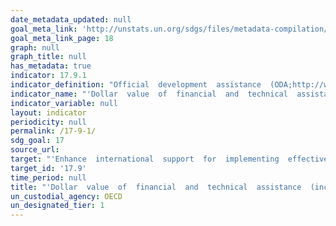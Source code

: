```yaml
---
date_metadata_updated: null
goal_meta_link: 'http://unstats.un.org/sdgs/files/metadata-compilation/Metadata-Goal-17.pdf'
goal_meta_link_page: 18
graph: null
graph_title: null
has_metadata: true
indicator: 17.9.1
indicator_definition: "Official  development  assistance  (ODA;http://www.oecd.org/dac/dac-glossary.htm#ODA)  to  countries  on  the  DAC  List  of  ODA  Recipients  (http://www.oecd.org/dac/dac-glossary.htm#DAC_List)  in  the  following  subsectors  as  explained  in  the  list  of  Creditor  Reporting  System  purpose  codes  available  here,  http://www.oecd.org/dac/stats/purposecodessectorclassification.htm:  \t11110  Education  policy  and  administrative  management  \t12110  Health  policy  and  administrative  management  \t13010  Population  policy  and  administrative  management  \t14010  Water  sector  policy  and  administrative  management  \t15110  Public  sector  policy  and  administrative  management  \t15210  Security  system  management  and  reform  \t16020  Employment  policy  and  administrative  management  \t16030  Housing  policy  and  administrative  management  \t21010  Transport  policy  and  administrative  management  \t22010  Communications  policy  and  administrative  management  \t23110  Energy  policy  and  administrative  management  \t24010  Financial  policy  and  administrative  management  \t31110  Agricultural  policy  and  administrative  management  \t31210  Forestry  policy  and  administrative  management  \t31310  Fishing  policy  and  administrative  management  \t32110  Industrial  policy  and  administrative  management  \t32210  Mineral/mining  policy  and  administrative  management  \t32310  Construction  policy  and  administrative  management  \t33110  Trade  policy  and  administrative  management  \t33210  Tourism  policy  and  administrative  management  \t41010  Environmental  policy  and  administrative  management"
indicator_name: "'Dollar  value  of  financial  and  technical  assistance  (including  through  North-South,  South-South  and  triangular  cooperation)  committed  to  developing  countries'"
indicator_variable: null
layout: indicator
periodicity: null
permalink: /17-9-1/
sdg_goal: 17
source_url: 
target: "'Enhance  international  support  for  implementing  effective  and  targeted  capacity-building  in  developing  countries  to  support  national  plans  to  implement  all  the  Sustainable  Development  Goals,  including  through  North-South,  South-South  and  triangular  cooperation.'"
target_id: '17.9'
time_period: null
title: "'Dollar  value  of  financial  and  technical  assistance  (including  through  North-South,  South-South  and  triangular  cooperation)  committed  to  developing  countries'"
un_custodial_agency: OECD
un_designated_tier: 1
---
```

